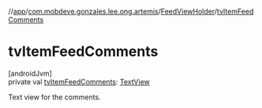 //[app](../../../index.md)/[com.mobdeve.gonzales.lee.ong.artemis](../index.md)/[FeedViewHolder](index.md)/[tvItemFeedComments](tv-item-feed-comments.md)

# tvItemFeedComments

[androidJvm]\
private val [tvItemFeedComments](tv-item-feed-comments.md): [TextView](https://developer.android.com/reference/kotlin/android/widget/TextView.html)

Text view for the comments.
